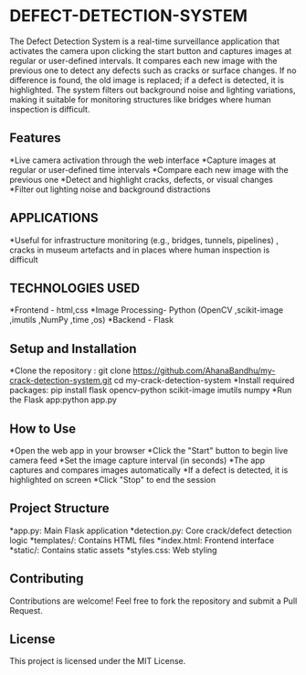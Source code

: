 # DEFECT-DETECTION-SYSTEM

The Defect Detection System is a real-time surveillance application that activates the camera upon clicking the start button and captures images at regular or user-defined intervals. It compares each new image with the previous one to detect any defects such as cracks or surface changes. If no difference is found, the old image is replaced; if a defect is detected, it is highlighted. The system filters out background noise and lighting variations, making it suitable for monitoring structures like bridges where human inspection is difficult.

## Features
*Live camera activation through the web interface
*Capture images at regular or user-defined time intervals
*Compare each new image with the previous one
*Detect and highlight cracks, defects, or visual changes
*Filter out lighting noise and background distractions

## APPLICATIONS 
*Useful for infrastructure monitoring (e.g., bridges, tunnels, pipelines) , cracks in museum artefacts and in places where human inspection is difficult

## TECHNOLOGIES USED
*Frontend - html,css
*Image Processing- Python (OpenCV ,scikit-image ,imutils ,NumPy ,time ,os)
*Backend - Flask

## Setup and Installation
*Clone the repository : git clone https://github.com/AhanaBandhu/my-crack-detection-system.git   cd my-crack-detection-system
*Install required packages: pip install flask opencv-python scikit-image imutils numpy
*Run the Flask app:python app.py

## How to Use
*Open the web app in your browser
*Click the "Start" button to begin live camera feed
*Set the image capture interval (in seconds)
*The app captures and compares images automatically
*If a defect is detected, it is highlighted on screen
*Click "Stop" to end the session

## Project Structure
*app.py: Main Flask application
*detection.py: Core crack/defect detection logic
*templates/: Contains HTML files
*index.html: Frontend interface
*static/: Contains static assets
*styles.css: Web styling

## Contributing
Contributions are welcome! Feel free to fork the repository and submit a Pull Request.

## License
This project is licensed under the MIT License.










